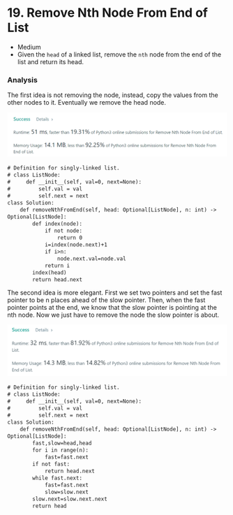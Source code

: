 # 19. Remove Nth Node From End of List

* Medium
* Given the `head` of a linked list, remove the `nth` node from the end of the list and return its head.

### Analysis&#x20;

The first idea is not removing the node, instead, copy the values from the other nodes to it. Eventually we remove the head node.&#x20;

![](<../.gitbook/assets/image (5) (1).png>)

```
# Definition for singly-linked list.
# class ListNode:
#     def __init__(self, val=0, next=None):
#         self.val = val
#         self.next = next
class Solution:
    def removeNthFromEnd(self, head: Optional[ListNode], n: int) -> Optional[ListNode]:
        def index(node):
            if not node:
                return 0
            i=index(node.next)+1
            if i>n:
                node.next.val=node.val
            return i 
        index(head)
        return head.next
```

The second idea is more elegant. First we set two pointers and set the fast pointer to be n places ahead of the slow pointer. Then, when the fast pointer points at the end, we know that the slow pointer is pointing at the nth node. Now we just have to remove the node the slow pointer is about.&#x20;

![](<../.gitbook/assets/image (16) (1) (1) (1).png>)

```
# Definition for singly-linked list.
# class ListNode:
#     def __init__(self, val=0, next=None):
#         self.val = val
#         self.next = next
class Solution:
    def removeNthFromEnd(self, head: Optional[ListNode], n: int) -> Optional[ListNode]:
        fast,slow=head,head
        for i in range(n):
            fast=fast.next
        if not fast:
            return head.next
        while fast.next:
            fast=fast.next
            slow=slow.next
        slow.next=slow.next.next
        return head
```
